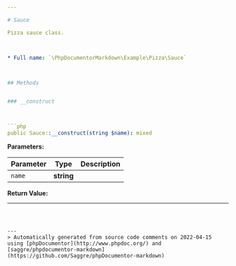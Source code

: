 ```yaml
---

# Sauce

Pizza sauce class.



* Full name: `\PhpDocumentorMarkdown\Example\Pizza\Sauce`



## Methods


### __construct



```php
public Sauce::__construct(string $name): mixed
```








**Parameters:**

| Parameter | Type | Description |
|-----------|------|-------------|
| `name` | **string** |  |


**Return Value:**





---
```



---
> Automatically generated from source code comments on 2022-04-15 using [phpDocumentor](http://www.phpdoc.org/) and [saggre/phpdocumentor-markdown](https://github.com/Saggre/phpDocumentor-markdown)
